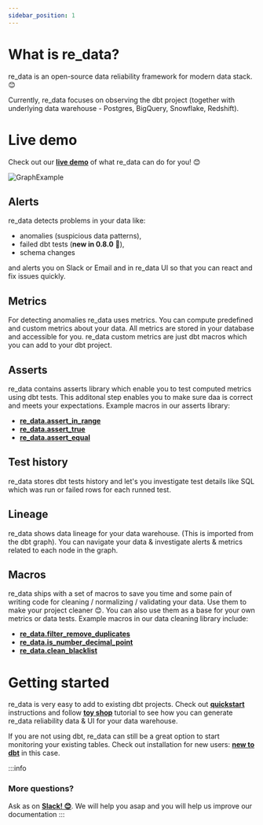 ```yaml
---
sidebar_position: 1
---
```


# What is re_data?

re_data is an open-source data reliability framework for modern data stack. 😊

Currently, re_data focuses on observing the dbt project (together with underlying data warehouse - Postgres, BigQuery, Snowflake, Redshift).

# Live demo


Check out our **[live demo](https://re-data.github.io/re-data/ui-latest/#/alerts)** of what re_data can do for you! 😊

![GraphExample](/screenshots/ui/graph.png)

## Alerts

re_data detects problems in your data like:
 - anomalies (suspicious data patterns),
 - failed dbt tests (**new in 0.8.0** 🎉),
 - schema changes

and alerts you on Slack or Email and in re_data UI so that you can react and fix issues quickly.

## Metrics
For detecting anomalies re_data uses metrics. You can compute predefined and custom metrics about your data. All metrics are stored in your database and accessible for you. re_data custom metrics are just dbt macros which you can add to your dbt project.

## Asserts
re_data contains asserts library which enable you to test computed metrics using dbt tests. This additonal step enables you to make sure daa is correct and meets your expectations. Example macros in our asserts library:

 - **[re_data.assert_in_range](/docs/reference/tests/asserts#assert_in_range)**
 - **[re_data.assert_true](/docs/reference/tests/asserts#assert_true)**
 - **[re_data.assert_equal](/docs/reference/tests/asserts#assert_equal)**

## Test history
re_data stores dbt tests history and let's you investigate test details like SQL which was run or failed rows for each runned test.

## Lineage
re_data shows data lineage for your data warehouse. (This is imported from the dbt graph). You can navigate your data & investigate alerts & metrics related to each node in the graph.

## Macros
re_data ships with a set of macros to save you time and some pain of writing code for cleaning / normalizing / validating your data. Use them to make your project cleaner 😊. You can also use them as a base 
for your own metrics or data tests. Example macros in our data cleaning library include:

 - **[re_data.filter_remove_duplicates](/docs/reference/macros/data_filtering#filter_remove_duplicates)**
 - **[re_data.is_number_decimal_point](/docs/reference/macros/data_validation#is_number_decimal_point)**
 - **[re_data.clean_blacklist](/docs/reference/macros/data_cleaning#clean_blacklist)**


# Getting started

re_data is very easy to add to existing dbt projects. Check out **[quickstart](/docs/getting_started/installation/for_dbt_users)** instructions and follow **[toy shop](/docs/getting_started/toy_shop/toy_shop_data)** tutorial to see how you can generate re_data reliability data & UI for your data warehouse.

If you are not using dbt, re_data can still be a great option to start monitoring your existing tables. Check out installation for new users: **[new to dbt](/docs/getting_started/installation/new_to_dbt)** in this case.


:::info
### More questions?
Ask as on **[Slack! 😊](https://www.getre.io/slack)**. We will help you asap and you will help us improve our documentation
:::